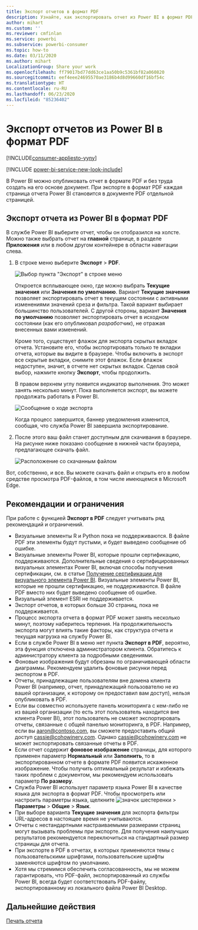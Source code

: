 ```yaml
---
title: Экспорт отчетов в формат PDF
description: Узнайте, как экспортировать отчет из Power BI в формат PDF.
author: mihart
ms.custom: ''
ms.reviewer: cmfinlan
ms.service: powerbi
ms.subservice: powerbi-consumer
ms.topic: how-to
ms.date: 03/11/2020
ms.author: mihart
LocalizationGroup: Share your work
ms.openlocfilehash: ff79017bd77dd63ce1aa50b9c5361bf82a060820
ms.sourcegitcommit: eef4eee24695570ae3186b4d8d99660df16bf54c
ms.translationtype: HT
ms.contentlocale: ru-RU
ms.lasthandoff: 06/23/2020
ms.locfileid: "85236402"
---
```

# <a name="export-reports-from-power-bi-to-pdf"></a>Экспорт отчетов из Power BI в формат PDF

[!INCLUDE[consumer-appliesto-yyny](../includes/consumer-appliesto-yyny.md)]

[!INCLUDE [power-bi-service-new-look-include](../includes/power-bi-service-new-look-include.md)]

В Power BI можно опубликовать отчет в формате PDF и без труда создать на его основе документ. При экспорте в формат PDF каждая страница отчета Power BI становится в документе PDF отдельной страницей.

## <a name="export-your-power-bi-report-to-pdf"></a>Экспорт отчета из Power BI в формат PDF
В службе Power BI выберите отчет, чтобы он отобразился на холсте. Можно также выбрать отчет на **главной** странице, в разделе **Приложения** или в любом другом контейнере в области навигации слева.

1. В строке меню выберите **Экспорт** > **PDF**.

    ![Выбор пункта "Экспорт" в строке меню](media/end-user-pdf/power-bi-export.png)

    Откроется всплывающее окно, где можно выбрать **Текущие значения** или **Значения по умолчанию**. Вариант **Текущие значения** позволяет экспортировать отчет в текущем состоянии с активными изменениями значений среза и фильтра. Такой вариант выбирает большинство пользователей. С другой стороны, вариант **Значения по умолчанию** позволяет экспортировать отчет в исходном состоянии (как его опубликовал *разработчик*), не отражая внесенных вами изменений.
    
    Кроме того, существует флажок для экспорта скрытых вкладок отчета. Установите его, чтобы экспортировать только те вкладки отчета, которые вы видите в браузере. Чтобы включить в экспорт все скрытые вкладки, снимите этот флажок. Если флажок недоступен, значит, в отчете нет скрытых вкладок. Сделав свой выбор, нажмите кнопку **Экспорт**, чтобы продолжить.
    
    В правом верхнем углу появится индикатор выполнения. Это может занять несколько минут. Пока выполняется экспорт, вы можете продолжать работать в Power BI.

    ![Сообщение о ходе экспорта](media/end-user-pdf/power-bi-export-progress.png)

    Когда процесс завершится, баннер уведомления изменится, сообщая, что служба Power BI завершила экспортирование.

2. После этого ваш файл станет доступным для скачивания в браузере. На рисунке ниже показано сообщение в нижней части браузера, предлагающее скачать файл.

    ![Расположение со скачанным файлом](media/end-user-pdf/power-bi-export-done.png)

Вот, собственно, и все. Вы можете скачать файл и открыть его в любом средстве просмотра PDF-файлов, в том числе имеющемся в Microsoft Edge.


## <a name="limitations-and-considerations"></a>Рекомендации и ограничения
При работе с функцией **Экспорт в PDF** следует учитывать ряд рекомендаций и ограничений.

* Визуальные элементы R и Python пока не поддерживаются. В файле PDF эти элементы будут пустыми, и будет выведено сообщение об ошибке. 
* Визуальные элементы Power BI, которые прошли сертификацию, поддерживаются. Дополнительные сведения о сертифицированных визуальных элементах Power BI, включая способы получения сертификации, см. в статье [Получение сертификации для визуального элемента Power BI](../developer/visuals/power-bi-custom-visuals-certified.md). Визуальные элементы Power BI, которые не прошли сертификацию, не поддерживаются. В файле PDF вместо них будет выведено сообщение об ошибке.
* Визуальный элемент ESRI не поддерживается.
* Экспорт отчетов, в которых больше 30 страниц, пока не поддерживается.
* Процесс экспорта отчета в формат PDF может занять несколько минут, поэтому наберитесь терпения. На продолжительность экспорта могут влиять такие факторы, как структура отчета и текущая нагрузка на службу Power BI.
* Если в службе Power BI в меню нет пункта **Экспорт в PDF**, вероятно, эта функция отключена администратором клиента. Обратитесь к администратору клиента за подробными сведениями.
* Фоновые изображения будут обрезаны по ограничивающей области диаграммы. Рекомендуем удалить фоновые рисунки перед экспортом в PDF.
* Отчеты, принадлежащие пользователям вне домена клиента Power BI (например, отчет, принадлежащий пользователю не из вашей организации, к которому он предоставил вам доступ), нельзя опубликовать в PDF.
* Если вы совместно используете панель мониторинга с кем-либо не из вашей организации (то есть этот пользователь находится вне клиента Power BI), этот пользователь не сможет экспортировать отчеты, связанные с общей панелью мониторинга, в PDF. Например, если вы aaron@contoso.com, вы сможете предоставить общий доступ cassie@cohowinery.com. Однако cassie@cohowinery.com не может экспортировать связанные отчеты в PDF.
* Если отчет содержит **фоновое изображение** страницы, для которого применен параметр **Нормальный** или **Заполнить**, то в экспортированном отчете в формате PDF появится искаженное изображение. Чтобы получить оптимальный результат и избежать таких проблем с документом, мы рекомендуем использовать параметр **По размеру**.
* Служба Power BI использует параметр языка Power BI в качестве языка для экспорта в формат PDF. Чтобы просмотреть или настроить параметры языка, щелкните ![значок шестеренки](media/end-user-powerpoint/power-bi-settings-icon.png) > **Параметры** > **Общие** > **Язык**.
* При выборе варианта **Текущие значения** для экспорта фильтры URL-адресов в настоящее время не учитываются.
* Отчеты с нестандартными настраиваемыми размерами страниц могут вызывать проблемы при экспорте. Для получения наилучших результатов рекомендуется переключиться на стандартный размер страницы для отчета.
* При экспорте в PDF в отчетах, в которых применяются темы с пользовательскими шрифтами, пользовательские шрифты заменяются шрифтом по умолчанию.
* Хотя мы стремимся обеспечить согласованность, мы не можем гарантировать, что PDF-файл, экспортированный из службы Power BI, всегда будет соответствовать PDF-файлу, экспортированному из локального файла Power BI Desktop.

## <a name="next-steps"></a>Дальнейшие действия
[Печать отчета](end-user-print.md)
